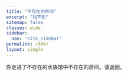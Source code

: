 ```yaml
---
title: "不存在的房间"
excerpt: "找不到"
sitemap: false
classes: wide
sidebar:
  nav: "site_sidebar"
permalink: /404/
layout: single
---
```


你走进了不存在的水族馆中不存在的房间。请返回。  
